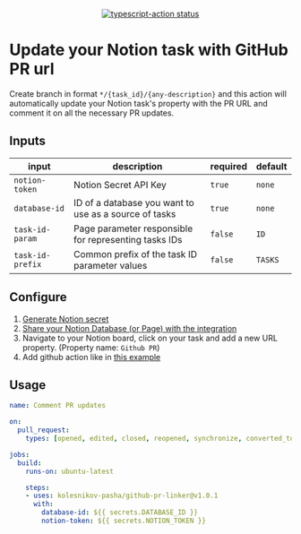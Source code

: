 <p align="center">
  <a href="https://github.com/kolesnikov-pasha/github-pr-linker/actions"><img alt="typescript-action status" src="https://github.com/kolesnikov-pasha/github-pr-linker/actions/workflows/pr_tests.yaml/badge.svg"></a>
</p>

# Update your Notion task with GitHub PR url

Create branch in format `*/{task_id}/{any-description}` and this action will automatically update your Notion task's property with the PR URL and comment it on all the necessary PR updates.

## Inputs

| input            | description                                           | required | default |
| ---------------- | ----------------------------------------------------- | -------- | ------- |
| `notion-token`   | Notion Secret API Key                                 | `true`   | `none`  |
| `database-id`    | ID of a database you want to use as a source of tasks | `true`   | `none`  |
| `task-id-param`  | Page parameter responsible for representing tasks IDs | `false`  | `ID`    |
| `task-id-prefix` | Common prefix of the task ID parameter values         | `false`  | `TASKS` |

## Configure

1. [Generate Notion secret](https://developers.notion.com/docs/getting-started#step-1-create-an-integration)
2. [Share your Notion Database (or Page) with the integration](https://developers.notion.com/docs/getting-started#step-2-share-a-database-with-your-integration)
3. Navigate to your Notion board, click on your task and add a new URL property. (Property name: `Github PR`)
4. Add github action like in [this example](.github/workflows/open_pr_notification.yaml)

## Usage

```yml
name: Comment PR updates

on:
  pull_request:
    types: [opened, edited, closed, reopened, synchronize, converted_to_draft, ready_for_review, review_requested]

jobs:
  build:
    runs-on: ubuntu-latest

    steps:
    - uses: kolesnikov-pasha/github-pr-linker@v1.0.1
      with:
        database-id: ${{ secrets.DATABASE_ID }}
        notion-token: ${{ secrets.NOTION_TOKEN }}
```
